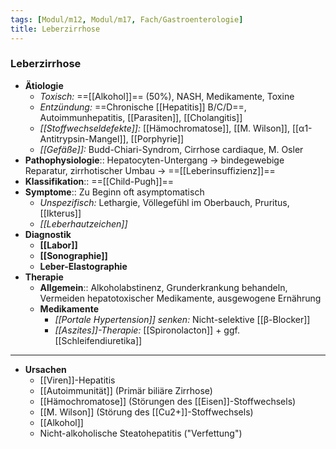 ```yaml
---
tags: [Modul/m12, Modul/m17, Fach/Gastroenterologie]
title: Leberzirrhose
---
```

### Leberzirrhose 
- **Ätiologie**
	- *Toxisch:* ==[[Alkohol]]== (50%), NASH, Medikamente, Toxine
	- *Entzündung:* ==Chronische [[Hepatitis]] B/C/D==, Autoimmunhepatitis, [[Parasiten]], [[Cholangitis]]
	- *[[Stoffwechseldefekte]]:* [[Hämochromatose]], [[M. Wilson]], [[α1-Antitrypsin-Mangel]], [[Porphyrie]]
	- *[[Gefäße]]:* Budd-Chiari-Syndrom, Cirrhose cardiaque, M. Osler
- **Pathophysiologie**:: Hepatocyten-Untergang → bindegewebige Reparatur, zirrhotischer Umbau → ==[[Leberinsuffizienz]]==
- **Klassifikation**:: ==[[Child-Pugh]]==
- **Symptome**:: Zu Beginn oft asymptomatisch
	- *Unspezifisch:* Lethargie, Völlegefühl im Oberbauch, Pruritus, [[Ikterus]]
	- *[[Leberhautzeichen]]*
- **Diagnostik**
	- **[[Labor]]** 
	- **[[Sonographie]]**
	- **Leber-Elastographie**
- **Therapie**
	- **Allgemein**:: Alkoholabstinenz, Grunderkrankung behandeln, Vermeiden hepatotoxischer Medikamente, ausgewogene Ernährung
	- **Medikamente**
		- *[[Portale Hypertension]] senken:* Nicht-selektive [[β-Blocker]]
		- *[[Aszites]]-Therapie:* [[Spironolacton]] + ggf. [[Schleifendiuretika]]







---
- **Ursachen**
	- [[Viren]]-Hepatitis
	- [[Autoimmunität]] (Primär biliäre Zirrhose)
	- [[Hämochromatose]] (Störungen des [[Eisen]]-Stoffwechsels)
	- [[M. Wilson]] (Störung des [[Cu2+]]-Stoffwechsels)
	- [[Alkohol]]
	- Nicht-alkoholische Steatohepatitis ("Verfettung")